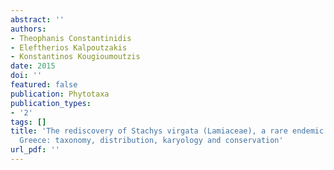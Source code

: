 ```yaml
---
abstract: ''
authors:
- Theophanis Constantinidis
- Eleftherios Kalpoutzakis
- Konstantinos Kougioumoutzis
date: 2015
doi: ''
featured: false
publication: Phytotaxa
publication_types:
- '2'
tags: []
title: 'The rediscovery of Stachys virgata (Lamiaceae), a rare endemic of Peloponnisos,
  Greece: taxonomy, distribution, karyology and conservation'
url_pdf: ''
---
```

